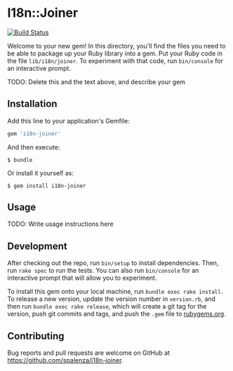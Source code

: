 # I18n::Joiner

[![Build Status](https://travis-ci.org/spalenza/i18n-joiner.svg?branch=master)](https://travis-ci.org/spalenza/i18n-joiner)

Welcome to your new gem! In this directory, you'll find the files you need to be able to package up your Ruby library into a gem. Put your Ruby code in the file `lib/i18n/joiner`. To experiment with that code, run `bin/console` for an interactive prompt.

TODO: Delete this and the text above, and describe your gem

## Installation

Add this line to your application's Gemfile:

```ruby
gem 'i18n-joiner'
```

And then execute:

    $ bundle

Or install it yourself as:

    $ gem install i18n-joiner

## Usage

TODO: Write usage instructions here

## Development

After checking out the repo, run `bin/setup` to install dependencies. Then, run `rake spec` to run the tests. You can also run `bin/console` for an interactive prompt that will allow you to experiment.

To install this gem onto your local machine, run `bundle exec rake install`. To release a new version, update the version number in `version.rb`, and then run `bundle exec rake release`, which will create a git tag for the version, push git commits and tags, and push the `.gem` file to [rubygems.org](https://rubygems.org).

## Contributing

Bug reports and pull requests are welcome on GitHub at https://github.com/spalenza/i18n-joiner.
